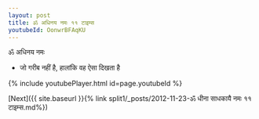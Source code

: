 ```yaml
---
layout: post
title: ॐ अधिनय नमः ११ टाइम्स
youtubeId: OonwrBFAqKU
---
```

 
 
 ॐ अधिनय नमः  
 
 -  जो गरीब नहीं है, हालांकि वह ऐसा दिखता है 
 
  
 
  
 
 
 
 
 
 


{% include youtubePlayer.html id=page.youtubeId %}
 
[Next]({{ site.baseurl }}{% link  split1/_posts/2012-11-23-ॐ धीना साधकायै नमः ११ टाइम्स.md%})
 
